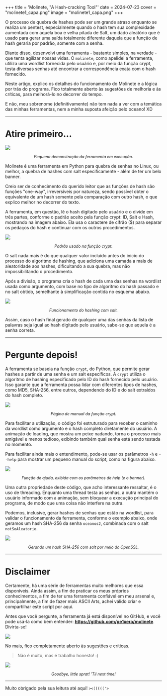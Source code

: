 +++
title = 'Molinete, "A Hash-cracking Tool"'
date = 2024-07-23
cover = "molinete1_capa.png"
image = "molinete1_capa.png"
+++

O processo de quebra de hashes pode ser um grande atraso enquanto se realiza um pentest, especialmente quando o hash tem sua complexidade aumentada com aquela boa e velha pitada de Salt, um dado aleatório que é usado para gerar uma saída totalmente diferente daquela que a função de hash geraria por padrão, somente com a senha.

Diante disso, desenvolvi uma ferramenta - bastante simples, na verdade - que tenta agilizar nossas vidas. O `molinete`, como apelidei a ferramenta, utiliza uma wordlist fornecida pelo usuário e, por meio da função crypt, testa diversas senhas até encontrar a correspondência exata com o hash fornecido.

Neste artigo, explico os detalhes do funcionamento do Molinete e a lógica por trás do programa. Fico totalmente aberto às sugestões de melhoria e às críticas, para melhorá-lo no decorrer do tempo. 

E não, meu sobrenome (definitivamente) não tem nada a ver com a temática das minhas ferramentas, nem a minha suposta afeição pelo oceano! XD

---

# Atire primeiro...

![](../../demo_molinete.gif) 
<p style="text-align: center; font-style: italic; font-size: 0.9em;">
Pequena demonstração da ferramenta em execução.</p>    

Molinete é uma ferramenta em Python para quebra de senhas no Linux, ou melhor, a quebra de hashes com salt especificamente - além de ter um belo banner. 

Creio ser de conhecimento do querido leitor que as funções de hash são funções "one-way", irreversíveis por natureza, sendo possível obter o equivalente de um hash somente pela comparação com outro hash, o que explico melhor no decorrer do texto.

A ferramenta, em questão, lê o hash digitado pelo usuário e o divide em três partes, conforme o padrão aceito pela função crypt: ID, Salt e Hash, mostrando na imagem abaixo. Ela usa o caractere de cifrão ($) para separar os pedaços do hash e continuar com os outros procedimentos.

![](../../Explicações-Molinete1.png) 
<p style="text-align: center; font-style: italic; font-size: 0.9em">
Padrão usado na função crypt.</p>

O salt nada mais é do que qualquer valor incluído antes do início do processo do algoritmo de hashing, que adiciona uma camada a mais de aleatoridade aos hashes, dificultando a sua quebra, mas não impossibilitando o procedimento.

Após a divisão, o programa cria o hash de cada uma das senhas na wordlist usada como argumento, com base no tipo de algoritmo do hash passado e no salt obtido, semelhante à simplificação contida no esquema abaixo.

![](../../Explicações-Molinete2.png) 
<p style="text-align: center; font-style: italic; font-size: 0.9em">
Funcionamento do hashing com salt.</p>

Assim, caso o hash final gerado de qualquer uma das senhas da lista de palavras seja igual ao hash digitado pelo usuário, sabe-se que aquela é a senha correta.

---

# Pergunte depois!  

A ferramenta se baseia na função `crypt`, do Python, que permite gerar hashes a partir de uma senha e um salt específicos. A `crypt` utiliza o algoritmo de hashing especificado pelo ID do hash fornecido pelo usuário. Isso garante que a ferramenta possa lidar com diferentes tipos de hashes, como MD5, SHA-256, entre outros, dependendo do ID e do salt extraídos do hash completo.

![](../../molinete_ex3.png) 
<p style="text-align: center; font-style: italic; font-size: 0.9em">
Página de manual da função crypt.</p>

Para facilitar a utilização, o código foi estruturado para receber o caminho da wordlist como argumento e o hash completo diretamente do usuário. A animação de loading, que mostra um peixe nadando, torna o processo mais amigável e menos tedioso, exibindo também qual senha está sendo testada no momento.

Para facilitar ainda mais o entendimento, pode-se usar os parâmetros `-h` e `--help` para mostrar um pequeno manual do script, como na figura abaixo.

![](../../molinete_ex4.png) 
<p style="text-align: center; font-style: italic; font-size: 0.9em">
Função de ajuda, exibida com os parâmetros de help (e o banner).</p>

Uma outra propriedade deste código, que acho interessante ressaltar, é o uso de threading. Enquanto uma thread testa as senhas, a outra mantém o usuário informado com a animação, sem bloquear a execução principal do programa, de modo que uma coisa não interfere na outra.

Podemos, inclusive, gerar hashes de senhas que estão na wordlist, para validar o funcionamento da ferramenta, conforme o exemplo abaixo, onde geramos um hash SHA-256 da senha `oceanos2`, combinada com o salt `notSoAleatorio`. 

![](../../molinete_ex6.png) 
<p style="text-align: center; font-style: italic; font-size: 0.9em">
Gerando um hash SHA-256 com salt por meio do OpenSSL.</p>

---

# Disclaimer

Certamente, há uma série de ferramentas muito melhores que essa disponíveis. Ainda assim, a fim de praticar os meus próprios conhecimentos, a fim de ter uma ferramenta confiável em meu arsenal e, principalmente, a fim de fazer mais ASCII Arts, achei válido criar e compartilhar este script por aqui.

Antes que você pergunte, a ferramenta já está disponível no GitHub, e você pode usá-la como bem entender: **https://github.com/pe1xera/molinete**. Divirta-se!

![](../../molinete_github.png) 

No mais, fico completamente aberto às sugestões e críticas.

> Não é muito, mas é trabalho honesto! :)

![](../../demo2_molinete.gif) 
<p style="text-align: center; font-style: italic; font-size: 0.9em">
Goodbye, little sprat! 'Til next time!</p>

---

Muito obrigado pela sua leitura até aqui! `><((((('>`